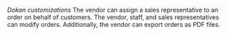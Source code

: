 *Dokan customizations*
The vendor can assign a sales representative to an order on behalf of customers. 
The vendor, staff, and sales representatives can modify orders. 
Additionally, the vendor can export orders as PDF files.
